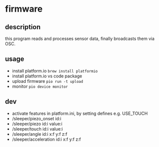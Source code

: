# firmware

## description
this program reads and processes sensor data, finally broadcasts them via OSC.

## usage
* install platform.io `brew install platformio`
* install platform.io vs code package
* upload firmware `pio run -t upload`
* monitor `pio device monitor`

## dev
* activate features in platform.ini, by setting defines e.g. USE_TOUCH
* /sleeper/piezo_onset id:i
* /sleeper/piezo id:i value:i
* /sleeper/touch id:i value:i
* /sleeper/angle id:i x:f y:f z:f
* /sleeper/acceleration id:i x:f y:f z:f